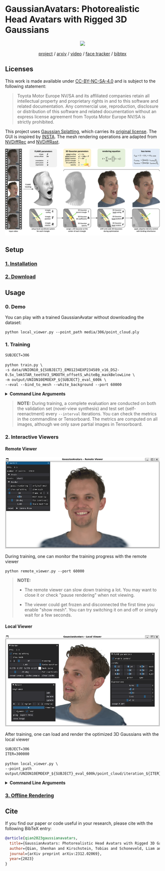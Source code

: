 # GaussianAvatars: Photorealistic Head Avatars with Rigged 3D Gaussians

<div align="center"> 
  <img src="media/demo.gif">

  <br>

  [project](https://shenhanqian.github.io/gaussian-avatars) / [arxiv](http://arxiv.org/abs/2312.02069) / [video](https://www.youtube.com/watch?v=lVEY78RwU_I) / [face tracker](https://github.com/ShenhanQian/VHAP) / [bibtex](https://shenhanqian.github.io/raw.html?filePath=/assets/2023-12-04-gaussian-avatars/bibtex.bib)
</div>

## Licenses

This work is made available under [CC-BY-NC-SA-4.0](./LICENSE.md) and is subject to the following statement:

> Toyota Motor Europe NV/SA and its affiliated companies retain all intellectual property and proprietary rights in and to this software and related documentation. Any commercial use, reproduction, disclosure or distribution of this software and related documentation without an express license agreement from Toyota Motor Europe NV/SA is strictly prohibited.

This project uses [Gaussian Splatting](https://github.com/graphdeco-inria/gaussian-splatting), which carries its [original license](./LICENSE_GS.md).
The GUI is inspired by [INSTA](https://github.com/Zielon/INSTA). 
The mesh rendering operations are adapted from [NVDiffRec](https://github.com/NVlabs/nvdiffrec) and [NVDiffRast](https://github.com/NVlabs/nvdiffrast). 

![Method](media/method.jpg)

## Setup

### [1. Installation](doc/installation.md)

### [2. Download](doc/download.md)

## Usage

### 0. Demo
You can play with a trained GaussianAvatar without downloading the dataset:
```shell
python local_viewer.py --point_path media/306/point_cloud.ply
```

### 1. Training

```shell
SUBJECT=306

python train.py \
-s data/UNION10_${SUBJECT}_EMO1234EXP234589_v16_DS2-0.5x_lmkSTAR_teethV3_SMOOTH_offsetS_whiteBg_maskBelowLine \
-m output/UNION10EMOEXP_${SUBJECT}_eval_600k \
--eval --bind_to_mesh --white_background --port 60000
```

<details>
<summary><span style="font-weight: bold;">Command Line Arguments</span></summary>

- `--source_path` / `-s`

    Path to the source directory containing a COLMAP or Synthetic NeRF data set.

- `--model_path` / `-m`

    Path where the trained model should be stored (```output/<random>``` by default).

- `--eval`

   Add this flag to use a training/val/test split for evaluation. Otherwise, all images are used for training.

- `--bind_to_mesh`

  Add this flag to bind 3D Gaussians to a driving mesh, e.g., FLAME.

- `--resolution` / `-r`

  Specifies resolution of the loaded images before training. If provided ```1, 2, 4``` or ```8```, uses original, 1/2, 1/4 or 1/8 resolution, respectively. For all other values, rescales the width to the given number while maintaining image aspect. **If not set and input image width exceeds 1.6K pixels, inputs are automatically rescaled to this target.**

- `--white_background` / `-w`

  Add this flag to use white background instead of black (default), e.g., for evaluation of NeRF Synthetic dataset.

- `--sh_degree`

    Order of spherical harmonics to be used (no larger than 3). ```3``` by default.

- `--iterations`

  Number of total iterations to train for, ```30_000``` by default.

- `--port`

  Port to use for GUI server, ```60000``` by default.

</details>

> **NOTE:** During training, a complete evaluation are conducted on both the validation set (novel-view synthesis) and test set (self-reenactment) every `--interval` iterations. You can check the metrics in the commandline or Tensorboard. The metrics are computed on all images, although we only save partial images in Tensorboard.

### 2. Interactive Viewers

#### Remote Viewer

![remote viewer](media/remote_viewer.png)

During training, one can monitor the training progress with the remote viewer

```shell
python remote_viewer.py --port 60000
```

> **NOTE:**
> - The remote viewer can slow down training a lot. You may want to close it or check "pause rendering" when not viewing.
>
> - The viewer could get frozen and disconnected the first time you enable "show mesh". You can try switching it on and off or simply wait for a few seconds.

#### Local Viewer

![local viewer](media/local_viewer.png)

After training, one can load and render the optimized 3D Gaussians with the local viewer

```shell
SUBJECT=306
ITER=300000

python local_viewer.py \
--point_path output/UNION10EMOEXP_${SUBJECT}_eval_600k/point_cloud/iteration_${ITER}/point_cloud.ply
```

<details>
<summary><span style="font-weight: bold;">Command Line Arguments</span></summary>

- `--point_path`

  Path to the gaussian splatting file (ply)

- `--motion_path`

  Path to the motion file (npz). You only need this if you want to load a different motion sequence than the original one for training.

</details>


### [3. Offline Rendering](doc/offline_render.md)

## Cite

If you find our paper or code useful in your research, please cite with the following BibTeX entry:
```bibtex
@article{qian2023gaussianavatars,
  title={GaussianAvatars: Photorealistic Head Avatars with Rigged 3D Gaussians},
  author={Qian, Shenhan and Kirschstein, Tobias and Schoneveld, Liam and Davoli, Davide and Giebenhain, Simon and Nie{\ss}ner, Matthias},
  journal={arXiv preprint arXiv:2312.02069},
  year={2023}
}
```

